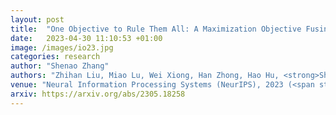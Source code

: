 ```yaml
---
layout: post
title:  "One Objective to Rule Them All: A Maximization Objective Fusing Estimation and Planning for Exploration"
date:   2023-04-30 11:10:53 +01:00
image: /images/io23.jpg
categories: research
author: "Shenao Zhang"
authors: "Zhihan Liu, Miao Lu, Wei Xiong, Han Zhong, Hao Hu, <strong>Shenao Zhang</strong>, Sirui Zheng, Zhuoran Yang, Zhaoran Wang"
venue: "Neural Information Processing Systems (NeurIPS), 2023 (<span style='color: red;'>Spotlight</span>)"
arxiv: https://arxiv.org/abs/2305.18258
---
```

